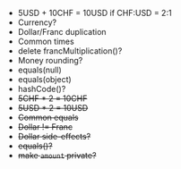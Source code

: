 - 5USD + 10CHF = 10USD if CHF:USD = 2:1
- Currency?
- Dollar/Franc duplication
- Common times
- delete francMultiplication()?
- Money rounding?
- equals(null)
- equals(object)
- hashCode()?
- ~~5CHF * 2 = 10CHF~~
- ~~5USD * 2 = 10USD~~
- ~~Common equals~~
- ~~Dollar != Franc~~
- ~~Dollar side-effects?~~
- ~~equals()?~~
- ~~make `amount` private?~~
